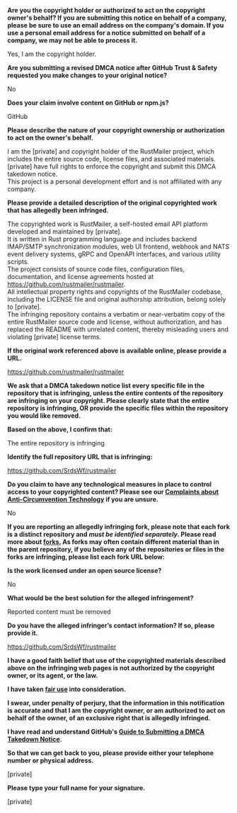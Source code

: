 **Are you the copyright holder or authorized to act on the copyright owner's behalf? If you are submitting this notice on behalf of a company, please be sure to use an email address on the company's domain. If you use a personal email address for a notice submitted on behalf of a company, we may not be able to process it.**

Yes, I am the copyright holder.

**Are you submitting a revised DMCA notice after GitHub Trust & Safety requested you make changes to your original notice?**

No

**Does your claim involve content on GitHub or npm.js?**

GitHub

**Please describe the nature of your copyright ownership or authorization to act on the owner's behalf.**

I am the [private] and copyright holder of the RustMailer project, which includes the entire source code, license files, and associated materials.
[private] have full rights to enforce the copyright and submit this DMCA takedown notice.  
This project is a personal development effort and is not affiliated with any company.

**Please provide a detailed description of the original copyrighted work that has allegedly been infringed.**

The copyrighted work is RustMailer, a self-hosted email API platform developed and maintained by [private].  
It is written in Rust programming language and includes backend IMAP/SMTP synchronization modules, web UI frontend, webhook and NATS event delivery systems, gRPC and OpenAPI interfaces, and various utility scripts.  
The project consists of source code files, configuration files, documentation, and license agreements hosted at https://github.com/rustmailer/rustmailer.  
All intellectual property rights and copyrights of the RustMailer codebase, including the LICENSE file and original authorship attribution, belong solely to [private].  
The infringing repository contains a verbatim or near-verbatim copy of the entire RustMailer source code and license, without authorization, and has replaced the README with unrelated content, thereby misleading users and violating [private] license terms.

**If the original work referenced above is available online, please provide a URL.**

https://github.com/rustmailer/rustmailer

**We ask that a DMCA takedown notice list every specific file in the repository that is infringing, unless the entire contents of the repository are infringing on your copyright. Please clearly state that the entire repository is infringing, OR provide the specific files within the repository you would like removed.**

**Based on the above, I confirm that:**

The entire repository is infringing

**Identify the full repository URL that is infringing:**

https://github.com/SrdsWf/rustmailer

**Do you claim to have any technological measures in place to control access to your copyrighted content? Please see our <a href="https://docs.github.com/articles/guide-to-submitting-a-dmca-takedown-notice#complaints-about-anti-circumvention-technology">Complaints about Anti-Circumvention Technology</a> if you are unsure.**

No

**If you are reporting an allegedly infringing fork, please note that each fork is a distinct repository and <i>must be identified separately</i>. Please read more about <a href="https://docs.github.com/articles/dmca-takedown-policy#b-what-about-forks-or-whats-a-fork">forks.</a> As forks may often contain different material than in the parent repository, if you believe any of the repositories or files in the forks are infringing, please list each fork URL below:**

**Is the work licensed under an open source license?**

No

**What would be the best solution for the alleged infringement?**

Reported content must be removed

**Do you have the alleged infringer’s contact information? If so, please provide it.**

https://github.com/SrdsWf/rustmailer

**I have a good faith belief that use of the copyrighted materials described above on the infringing web pages is not authorized by the copyright owner, or its agent, or the law.**

**I have taken <a href="https://www.lumendatabase.org/topics/22">fair use</a> into consideration.**

**I swear, under penalty of perjury, that the information in this notification is accurate and that I am the copyright owner, or am authorized to act on behalf of the owner, of an exclusive right that is allegedly infringed.**

**I have read and understand GitHub's <a href="https://docs.github.com/articles/guide-to-submitting-a-dmca-takedown-notice/">Guide to Submitting a DMCA Takedown Notice</a>.**

**So that we can get back to you, please provide either your telephone number or physical address.**

[private]

**Please type your full name for your signature.**

[private]
